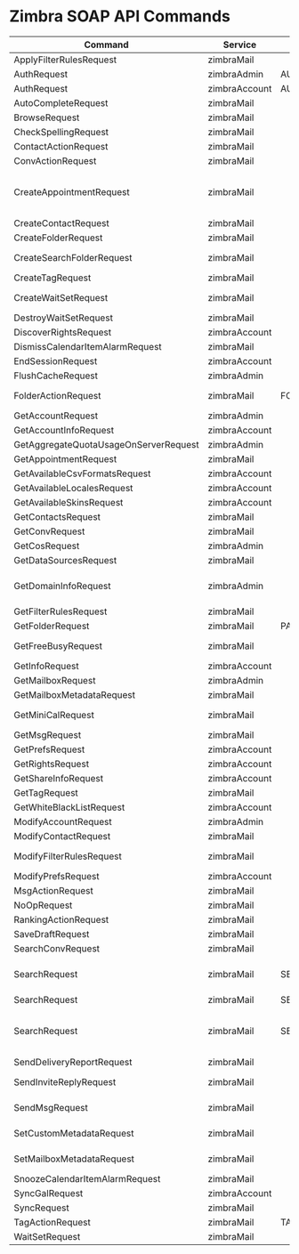 # Zimbra SOAP API Commands

| Command                               | Service       | Arguments         | Requires                       | Captures              | Note                                                                                               |
| ------------------------------------- | ------------- | ----------------- | ------------------------------ | --------------------- | -------------------------------------------------------------------------------------------------- |
| ApplyFilterRulesRequest               | zimbraMail    |                   | AUTHTOKEN,FILTER               |                       | query "test"                                                                                       |
| AuthRequest                           | zimbraAdmin   | AUTHTYPE          |                                | ADMINAUTHTOKEN        | AUTHTYPE=admin                                                                                     |
| AuthRequest                           | zimbraAccount | AUTHTYPE          |                                | AUTHTOKEN             | AUTHTYPE=user                                                                                      |
| AutoCompleteRequest                   | zimbraMail    |                   | AUTHTOKEN                      |                       | name "user"                                                                                        |
| BrowseRequest                         | zimbraMail    |                   | AUTHTOKEN                      |                       | browseBy "domains"                                                                                 |
| CheckSpellingRequest                  | zimbraMail    |                   | AUTHTOKEN                      |                       | text "This is a spelling chck tert."                                                               |
| ContactActionRequest                  | zimbraMail    |                   | AUTHTOKEN,CONTACT              |                       | action "tag" "test"                                                                                |
| ConvActionRequest                     | zimbraMail    |                   | AUTHTOKEN,CONVERSATION         |                       | action "read"                                                                                      |
| CreateAppointmentRequest              | zimbraMail    |                   | AUTHTOKEN                      |                       | name "soaptest appointment" content "just a test" s "20170628T110000" e "20170628T120000"          |
| CreateContactRequest                  | zimbraMail    |                   | AUTHTOKEN                      |                       | lastName "Testing"                                                                                 |
| CreateFolderRequest                   | zimbraMail    |                   | AUTHTOKEN                      |                       | name soaptest                                                                                      |
| CreateSearchFolderRequest             | zimbraMail    |                   | AUTHTOKEN                      |                       | name soapsearchtest query "Testing" l "1"                                                          |
| CreateTagRequest                      | zimbraMail    |                   | AUTHTOKEN                      |                       | creates soaptest tag                                                                               |
| CreateWaitSetRequest                  | zimbraMail    |                   | AUTHTOKEN                      | WAITSETID, WAITSETSEQ |                                                                                                    |
| DestroyWaitSetRequest                 | zimbraMail    |                   | AUTHTOKEN,WAITSETID            |                       |                                                                                                    |
| DiscoverRightsRequest                 | zimbraAccount |                   | AUTHTOKEN                      |                       | right sendAs ???                                                                                   |
| DismissCalendarItemAlarmRequest       | zimbraMail    |                   | AUTHTOKEN                      |                       |                                                                                                    |
| EndSessionRequest                     | zimbraAccount |                   | AUTHTOKEN                      |                       |                                                                                                    |
| FlushCacheRequest                     | zimbraAdmin   |                   | ADMINAUTHTOKEN                 |                       |                                                                                                    |
| FolderActionRequest                   | zimbraMail    | FOLDERACTIONTYPE  | AUTHTOKEN,FOLDER               |                       | FOLDERACTIONTYPE read,delete supported                                                             |
| GetAccountRequest                     | zimbraAdmin   |                   | ADMINAUTHTOKEN                 | ACCOUNTID             |                                                                                                    |
| GetAccountInfoRequest                 | zimbraAccount |                   | AUTHTOKEN                      |                       |                                                                                                    |
| GetAggregateQuotaUsageOnServerRequest | zimbraAdmin   |                   | ADMINAUTHTOKEN                 |                       |                                                                                                    |
| GetAppointmentRequest                 | zimbraMail    |                   | AUTHTOKEN,APPOINTMENT          |                       |                                                                                                    |
| GetAvailableCsvFormatsRequest         | zimbraAccount |                   | AUTHTOKEN                      |                       |                                                                                                    |
| GetAvailableLocalesRequest            | zimbraAccount |                   | AUTHTOKEN                      |                       |                                                                                                    |
| GetAvailableSkinsRequest              | zimbraAccount |                   | AUTHTOKEN                      |                       |                                                                                                    |
| GetContactsRequest                    | zimbraMail    |                   | AUTHTOKEN                      | CONTACT               |                                                                                                    |
| GetConvRequest                        | zimbraMail    |                   | AUTHTOKEN,CONVERSATION         |                       |                                                                                                    |
| GetCosRequest                         | zimbraAdmin   |                   | ADMINAUTHTOKEN                 |                       |                                                                                                    |
| GetDataSourcesRequest                 | zimbraMail    |                   | AUTHTOKEN                      |                       |                                                                                                    |
| GetDomainInfoRequest                  | zimbraAdmin   |                   |                                |                       | domain name "zimbra07.loadatest.synacor.com" \# need to fix                                        |
| GetFilterRulesRequest                 | zimbraMail    |                   | AUTHTOKEN                      | FILTER                |                                                                                                    |
| GetFolderRequest                      | zimbraMail    | PATH              | AUTHTOKEN                      | FOLDER                | PATH defaults to "/inbox"                                                                          |
| GetFreeBusyRequest                    | zimbraMail    |                   | AUTHTOKEN                      |                       | s 1501570800000 e 1504249200000                                                                    |
| GetInfoRequest                        | zimbraAccount |                   | AUTHTOKEN                      |                       |                                                                                                    |
| GetMailboxRequest                     | zimbraAdmin   |                   | ADMINAUTHTOKEN,ACCOUNTID       |                       |                                                                                                    |
| GetMailboxMetadataRequest             | zimbraMail    |                   | AUTHTOKEN                      |                       | section "zwc:test" ???                                                                             |
| GetMiniCalRequest                     | zimbraMail    |                   | AUTHTOKEN                      |                       | s 1501570800000 e 1504249200000                                                                    |
| GetMsgRequest                         | zimbraMail    |                   | AUTHTOKEN,MESSAGE              |                       |                                                                                                    |
| GetPrefsRequest                       | zimbraAccount |                   | AUTHTOKEN                      |                       |                                                                                                    |
| GetRightsRequest                      | zimbraAccount |                   | AUTHTOKEN                      |                       |                                                                                                    |
| GetShareInfoRequest                   | zimbraAccount |                   | AUTHTOKEN                      |                       |                                                                                                    |
| GetTagRequest                         | zimbraMail    |                   | AUTHTOKEN                      | TAG                   |                                                                                                    |
| GetWhiteBlackListRequest              | zimbraAccount |                   | AUTHTOKEN                      |                       |                                                                                                    |
| ModifyAccountRequest                  | zimbraAdmin   |                   | ADMINAUTHTOKEN,ACCOUNTID       |                       | zimbraPrefIMFlashTitle FALSE                                                                       |
| ModifyContactRequest                  | zimbraMail    |                   | AUTHTOKEN,CONTACT              |                       | lastName Testing                                                                                   |
| ModifyFilterRulesRequest              | zimbraMail    |                   | AUTHTOKEN                      |                       | name "Testing" bodyTest "Testing" actionDiscard                                                    |
| ModifyPrefsRequest                    | zimbraAccount |                   | AUTHTOKEN                      |                       | zimbraPrefIMFlashIcon FALSE                                                                        |
| MsgActionRequest                      | zimbraMail    |                   | AUTHTOKEN,MESSAGE              |                       | action "read"                                                                                      |
| NoOpRequest                           | zimbraMail    |                   | AUTHTOKEN                      |                       |                                                                                                    |
| RankingActionRequest                  | zimbraMail    |                   | AUTHTOKEN                      |                       |                                                                                                    |
| SaveDraftRequest                      | zimbraMail    |                   | AUTHTOKEN                      |                       | creates new                                                                                        |
| SearchConvRequest                     | zimbraMail    |                   | AUTHTOKEN,CONVERSATION         |                       | search string "Test"                                                                               |
| SearchRequest                         | zimbraMail    | SEARCHTYPE,SEARCH | AUTHTOKEN                      | APPOINTMENT           | SEARCHTYPE=appointment, SEARCH "\*" is handy with GetAppointmentRequest                            |
| SearchRequest                         | zimbraMail    | SEARCHTYPE,SEARCH | AUTHTOKEN                      | CONVERSATION          | SEARCHTYPE=conversation                                                                            |
| SearchRequest                         | zimbraMail    | SEARCHTYPE,SEARCH | AUTHTOKEN                      | MESSAGE,COMPNUM       | SEARCHTYPE=message, using SEARCH "is:invite not from:${USER}" is handy with SendInviteReplyRequest |
| SendDeliveryReportRequest             | zimbraMail    |                   | AUTHTOKEN,MESSAGE              |                       |                                                                                                    |
| SendInviteReplyRequest                | zimbraMail    |                   | AUTHTOKEN,MESSAGE,COMPNUM      |                       | MESSAGE must have a calendar invite inside at COMPNUM                                              |
| SendMsgRequest                        | zimbraMail    |                   | AUTHTOKEN                      |                       | address ("user1"-\>"user5") content ...                                                            |
| SetCustomMetadataRequest              | zimbraMail    |                   | AUTHTOKEN,MESSAGE              |                       | section "zwc:test" key "foo" value "bar"                                                           |
| SetMailboxMetadataRequest             | zimbraMail    |                   | AUTHTOKEN                      |                       | section "zwc:test" key "foo" value "bar"                                                           |
| SnoozeCalendarItemAlarmRequest        | zimbraMail    |                   | AUTHTOKEN                      |                       |                                                                                                    |
| SyncGalRequest                        | zimbraAccount |                   | AUTHTOKEN                      | GALTOKEN              |                                                                                                    |
| SyncRequest                           | zimbraMail    |                   | AUTHTOKEN                      | SYNCTOKEN             |                                                                                                    |
| TagActionRequest                      | zimbraMail    | TAGACTIONTYPE     | AUTHTOKEN,TAG                  |                       |                                                                                                    |
| WaitSetRequest                        | zimbraMail    |                   | AUTHTOKEN,WAITSETID,WAITSETSEQ |                       |                                                                                                    |

